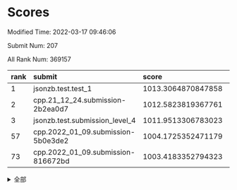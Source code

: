 # Scores

Modified Time: 2022-03-17 09:46:06

Submit Num: 207

All Rank Num: 369157

| rank |               submit               |       score        |       sigma        | pk_num |
| :--- | :--------------------------------- | :----------------- | :----------------- | :----- |
| 1    | jsonzb.test.test_1                 | 1013.3064870847858 | 0.807328039622944  | 7134   |
| 2    | cpp.21_12_24.submission-2b2ea0d7   | 1012.5823819367761 | 0.8123413338397149 | 7137   |
| 3    | jsonzb.test.submission_level_4     | 1011.9513306783023 | 0.798350346812592  | 7137   |
| 57   | cpp.2022_01_09.submission-5b0e3de2 | 1004.1725352471179 | 0.7122705534033784 | 7130   |
| 73   | cpp.2022_01_09.submission-816672bd | 1003.4183352794323 | 0.7104268150294039 | 7131   |


<details>
<summary>全部</summary>

| rank |                 submit                 |       score        |       sigma        | pk_num |
| :--- | :------------------------------------- | :----------------- | :----------------- | :----- |
| 1    | jsonzb.test.test_1                     | 1013.3064870847858 | 0.807328039622944  | 7134   |
| 2    | cpp.21_12_24.submission-2b2ea0d7       | 1012.5823819367761 | 0.8123413338397149 | 7137   |
| 3    | jsonzb.test.submission_level_4         | 1011.9513306783023 | 0.798350346812592  | 7137   |
| 4    | gobigger.level_3.submission_level_3_18 | 1011.8915451545057 | 0.7938537560250449 | 7136   |
| 5    | gobigger.level_3.submission_level_3_3  | 1011.6092533746865 | 0.802979507211554  | 7129   |
| 6    | gobigger.level_3.submission_level_3_9  | 1011.2909294101236 | 0.7704985436922839 | 7134   |
| 7    | gobigger.level_3.submission_level_3_47 | 1011.2796113050815 | 0.776570624043095  | 7137   |
| 8    | gobigger.level_3.submission_level_3_5  | 1011.2641828040353 | 0.7667568456824232 | 7133   |
| 9    | gobigger.level_3.submission_level_3_34 | 1011.2620896094879 | 0.7807421505327263 | 7137   |
| 10   | gobigger.level_3.submission_level_3_23 | 1011.2556492560304 | 0.7777910567506301 | 7133   |
| 11   | gobigger.level_3.submission_level_3_12 | 1011.2149472743303 | 0.7814525049055885 | 7130   |
| 12   | gobigger.level_3.submission_level_3_35 | 1011.096217873452  | 0.7884257375499965 | 7132   |
| 13   | gobigger.level_3.submission_level_3_37 | 1010.9418222640837 | 0.7751796845665    | 7126   |
| 14   | gobigger.level_3.submission_level_3_2  | 1010.8384767841433 | 0.7694258003703676 | 7135   |
| 15   | gobigger.level_3.submission_level_3_36 | 1010.8244579758643 | 0.763141981099818  | 7131   |
| 16   | gobigger.level_3.submission_level_3_38 | 1010.7413387527115 | 0.757758510867898  | 7141   |
| 17   | gobigger.level_3.submission_level_3_16 | 1010.5168357840365 | 0.7744185608802455 | 7135   |
| 18   | gobigger.level_3.submission_level_3_6  | 1010.4707598591935 | 0.7729893739817171 | 7125   |
| 19   | gobigger.level_3.submission_level_3_39 | 1010.4438548980308 | 0.7671252416845307 | 7130   |
| 20   | gobigger.level_3.submission_level_3_17 | 1010.372675192306  | 0.7679704139644177 | 7132   |
| 21   | gobigger.level_3.submission_level_3_0  | 1010.3638726104352 | 0.7736180467038386 | 7132   |
| 22   | gobigger.level_3.submission_level_3_30 | 1010.3477343189963 | 0.7749347118369843 | 7134   |
| 23   | gobigger.level_3.submission_level_3_45 | 1010.2513012606931 | 0.7507231290732682 | 7131   |
| 24   | gobigger.level_3.submission_level_3_24 | 1010.2441298204111 | 0.7489833510786822 | 7134   |
| 25   | gobigger.level_3.submission_level_3_43 | 1010.2267659091885 | 0.7842250901668302 | 7132   |
| 26   | gobigger.level_3.submission_level_3_8  | 1010.2078136502454 | 0.771493503806181  | 7136   |
| 27   | gobigger.level_3.submission_level_3_19 | 1010.1445224186238 | 0.744911011545181  | 7126   |
| 28   | gobigger.level_3.submission_level_3_13 | 1010.0885240743179 | 0.7400598509739729 | 7137   |
| 29   | gobigger.level_3.submission_level_3_25 | 1009.9621404649207 | 0.7593947013648934 | 7140   |
| 30   | gobigger.level_3.submission_level_3_1  | 1009.9582521315025 | 0.768851121748552  | 7136   |
| 31   | gobigger.level_3.submission_level_3_28 | 1009.9440547806735 | 0.7531083224675411 | 7133   |
| 32   | gobigger.level_3.submission_level_3_22 | 1009.8716027784113 | 0.7554906043913775 | 7126   |
| 33   | gobigger.level_3.submission_level_3_31 | 1009.8546285193426 | 0.7727125458758156 | 7137   |
| 34   | gobigger.level_3.submission_level_3_10 | 1009.8507945003361 | 0.7636550427642508 | 7137   |
| 35   | gobigger.level_3.submission_level_3_27 | 1009.8292908224731 | 0.7562072969693721 | 7133   |
| 36   | gobigger.level_3.submission_level_3_42 | 1009.8266043759186 | 0.7565713487516794 | 7134   |
| 37   | gobigger.level_3.submission_level_3_46 | 1009.7808608955036 | 0.7606884300453569 | 7136   |
| 38   | gobigger.level_3.submission_level_3_20 | 1009.737310085607  | 0.7538874306921264 | 7136   |
| 39   | gobigger.level_3.submission_level_3_4  | 1009.7237852977801 | 0.756780677310669  | 7136   |
| 40   | gobigger.level_3.submission_level_3_41 | 1009.6273663703435 | 0.7806996695520534 | 7129   |
| 41   | gobigger.level_3.submission_level_3_7  | 1009.6154117410474 | 0.756059367228265  | 7129   |
| 42   | gobigger.level_3.submission_level_3_44 | 1009.5828855651491 | 0.7528805513555575 | 7134   |
| 43   | gobigger.level_3.submission_level_3_33 | 1009.5741207315214 | 0.7640058118485569 | 7131   |
| 44   | gobigger.level_3.submission_level_3_48 | 1009.4994908028585 | 0.7568796508282734 | 7132   |
| 45   | gobigger.level_3.submission_level_3_14 | 1009.396319624222  | 0.7329242439488602 | 7136   |
| 46   | gobigger.level_3.submission_level_3_15 | 1009.340020820488  | 0.7629677455757939 | 7130   |
| 47   | gobigger.level_3.submission_level_3_29 | 1009.2856648776044 | 0.7606270134785449 | 7130   |
| 48   | gobigger.level_3.submission_level_3_11 | 1009.2797899770222 | 0.7740748733826792 | 7130   |
| 49   | gobigger.level_3.submission_level_3_26 | 1009.2302636600534 | 0.7554481955033383 | 7133   |
| 50   | gobigger.level_3.submission_level_3_21 | 1009.1316626888694 | 0.7675947469626138 | 7138   |
| 51   | gobigger.level_3.submission_level_3_49 | 1009.0516164832944 | 0.7332060258625396 | 7138   |
| 52   | gobigger.level_3.submission_level_3_32 | 1008.8548983553359 | 0.7500001162855386 | 7130   |
| 53   | gobigger.level_3.submission_level_3_40 | 1008.6221726015858 | 0.7554564686485424 | 7133   |
| 54   | gobigger.level_1.submission_level_1_48 | 1004.3894478009533 | 0.727205037713218  | 7132   |
| 55   | gobigger.level_1.submission_level_1_33 | 1004.3029688184926 | 0.7230416707479241 | 7134   |
| 56   | gobigger.level_1.submission_level_1_42 | 1004.2793305580219 | 0.7206774975641408 | 7130   |
| 57   | cpp.2022_01_09.submission-5b0e3de2     | 1004.1725352471179 | 0.7122705534033784 | 7130   |
| 58   | gobigger.level_1.submission_level_1_45 | 1004.0399537272642 | 0.7242838516783603 | 7129   |
| 59   | gobigger.level_1.submission_level_1_43 | 1004.0227148957384 | 0.7211309287586306 | 7130   |
| 60   | gobigger.level_1.submission_level_1_27 | 1003.992448124472  | 0.7223410035734612 | 7137   |
| 61   | gobigger.level_1.submission_level_1_12 | 1003.9584375348675 | 0.7285488644145286 | 7132   |
| 62   | gobigger.level_1.submission_level_1_29 | 1003.9437813122697 | 0.7440725505836123 | 7130   |
| 63   | gobigger.level_1.submission_level_1_20 | 1003.884808921089  | 0.7168184507222398 | 7134   |
| 64   | gobigger.level_1.submission_level_1_38 | 1003.7011889594212 | 0.7189979891522283 | 7131   |
| 65   | gobigger.level_1.submission_level_1_49 | 1003.6473652813469 | 0.7228727854391284 | 7130   |
| 66   | gobigger.level_1.submission_level_1_13 | 1003.6119272469875 | 0.728438541867252  | 7136   |
| 67   | gobigger.level_1.submission_level_1_36 | 1003.5965181550981 | 0.7340280722997009 | 7134   |
| 68   | gobigger.level_1.submission_level_1_18 | 1003.5843822632729 | 0.7218493419980943 | 7131   |
| 69   | gobigger.level_1.submission_level_1_5  | 1003.5047553054862 | 0.7144738450978747 | 7130   |
| 70   | gobigger.level_1.submission_level_1_26 | 1003.4542820643536 | 0.7160990259796626 | 7137   |
| 71   | gobigger.level_1.submission_level_1_15 | 1003.44588015659   | 0.7078802709448346 | 7134   |
| 72   | gobigger.level_1.submission_level_1_2  | 1003.4192893269086 | 0.7441551825692764 | 7134   |
| 73   | cpp.2022_01_09.submission-816672bd     | 1003.4183352794323 | 0.7104268150294039 | 7131   |
| 74   | gobigger.level_1.submission_level_1_46 | 1003.3971089437995 | 0.7028911375814143 | 7140   |
| 75   | gobigger.level_1.submission_level_1_14 | 1003.3246766815358 | 0.7161080074926752 | 7128   |
| 76   | gobigger.level_1.submission_level_1_16 | 1003.3124482399369 | 0.7176067666754857 | 7136   |
| 77   | gobigger.level_1.submission_level_1_11 | 1003.2957218162013 | 0.7171866297029766 | 7135   |
| 78   | gobigger.level_1.submission_level_1_47 | 1003.2606331945569 | 0.710002519376129  | 7136   |
| 79   | gobigger.level_1.submission_level_1_44 | 1003.1743797126555 | 0.7113561242471684 | 7136   |
| 80   | gobigger.level_1.submission_level_1_7  | 1003.1671179720905 | 0.7195695570866543 | 7136   |
| 81   | gobigger.level_1.submission_level_1_1  | 1003.1551148036125 | 0.7176968724065844 | 7130   |
| 82   | gobigger.level_1.submission_level_1_40 | 1003.1011376378348 | 0.7030895231099671 | 7133   |
| 83   | gobigger.level_1.submission_level_1_39 | 1003.0737638082877 | 0.7006954058415273 | 7132   |
| 84   | gobigger.level_1.submission_level_1_17 | 1003.0712709806331 | 0.7171811222565018 | 7138   |
| 85   | gobigger.level_1.submission_level_1_35 | 1003.03352926934   | 0.7111782936662714 | 7135   |
| 86   | gobigger.level_1.submission_level_1_37 | 1003.0193366238794 | 0.7273660876762721 | 7136   |
| 87   | gobigger.level_1.submission_level_1_3  | 1002.9984612119064 | 0.7191555592543238 | 7130   |
| 88   | gobigger.level_1.submission_level_1_19 | 1002.9199564256214 | 0.7141231473980149 | 7126   |
| 89   | gobigger.level_1.submission_level_1_31 | 1002.849377056692  | 0.7103318433542132 | 7128   |
| 90   | gobigger.level_1.submission_level_1_22 | 1002.8446604389254 | 0.7112291823005429 | 7136   |
| 91   | gobigger.level_1.submission_level_1_21 | 1002.8308787096746 | 0.7096429619590691 | 7134   |
| 92   | gobigger.level_1.submission_level_1_23 | 1002.7278232611973 | 0.7069026522465609 | 7134   |
| 93   | gobigger.level_1.submission_level_1_4  | 1002.7127490945628 | 0.7088901590909689 | 7132   |
| 94   | gobigger.level_1.submission_level_1_41 | 1002.7063181575417 | 0.722172199545005  | 7131   |
| 95   | gobigger.level_1.submission_level_1_34 | 1002.6843094429719 | 0.7162925784180495 | 7132   |
| 96   | gobigger.level_1.submission_level_1_6  | 1002.6463925506575 | 0.7157229914921126 | 7137   |
| 97   | gobigger.level_1.submission_level_1_25 | 1002.6335888411538 | 0.7184733230446487 | 7131   |
| 98   | gobigger.level_1.submission_level_1_9  | 1002.5939965363791 | 0.7168973333353766 | 7132   |
| 99   | gobigger.level_1.submission_level_1_24 | 1002.5861028352325 | 0.7106567821848783 | 7130   |
| 100  | gobigger.level_1.submission_level_1_0  | 1002.5850631845575 | 0.7113607044865952 | 7130   |
| 101  | gobigger.level_1.submission_level_1_30 | 1002.5460118773208 | 0.7142177762968668 | 7138   |
| 102  | gobigger.level_1.submission_level_1_10 | 1002.4244556441098 | 0.7122636698848864 | 7136   |
| 103  | gobigger.level_1.submission_level_1_28 | 1002.2298468751308 | 0.6990162317976064 | 7136   |
| 104  | gobigger.level_1.submission_level_1_8  | 1002.0511614003788 | 0.7154558292548591 | 7130   |
| 105  | gobigger.level_1.submission_level_1_32 | 1001.8610998749442 | 0.7039247302437669 | 7135   |
| 106  | gobigger.random.submission_random_10   | 997.5652749081448  | 0.7034508250047211 | 7135   |
| 107  | gobigger.random.submission_random_17   | 997.5646084615737  | 0.6938443260440642 | 7131   |
| 108  | gobigger.random.submission_random_49   | 997.1910847062245  | 0.6985047847378681 | 7132   |
| 109  | gobigger.random.submission_random_6    | 997.1591728351539  | 0.7061315782345998 | 7133   |
| 110  | gobigger.random.submission_random_28   | 997.1543898560703  | 0.7026371871040575 | 7134   |
| 111  | gobigger.random.submission_random_48   | 997.0863865412755  | 0.718368151219478  | 7128   |
| 112  | gobigger.random.submission_random_3    | 996.8711174847294  | 0.7119895604247977 | 7136   |
| 113  | gobigger.random.submission_random_24   | 996.7198229184554  | 0.7171038967918271 | 7133   |
| 114  | gobigger.random.submission_random_19   | 996.6831696936098  | 0.7075886622073485 | 7136   |
| 115  | gobigger.random.submission_random_15   | 996.6830066020183  | 0.7046570549578978 | 7138   |
| 116  | gobigger.random.submission_random_43   | 996.6357713391075  | 0.7107199093917738 | 7138   |
| 117  | gobigger.random.submission_random_44   | 996.6100505582193  | 0.7048679900625249 | 7133   |
| 118  | gobigger.random.submission_random_47   | 996.4792014927027  | 0.7146388203932736 | 7135   |
| 119  | gobigger.random.submission_random_4    | 996.4601916287298  | 0.6978960937759187 | 7131   |
| 120  | gobigger.random.submission_random_0    | 996.4319952650229  | 0.7160763526428764 | 7134   |
| 121  | gobigger.random.submission_random_14   | 996.4294636724665  | 0.7082564390812648 | 7135   |
| 122  | gobigger.random.submission_random_33   | 996.3820139712501  | 0.7148425654526829 | 7137   |
| 123  | gobigger.random.submission_random_21   | 996.351531052799   | 0.7193628043132756 | 7133   |
| 124  | gobigger.random.submission_random_27   | 996.279038616715   | 0.7192589148391322 | 7131   |
| 125  | gobigger.random.submission_random_16   | 996.2753727423284  | 0.7004798382609914 | 7134   |
| 126  | gobigger.random.submission_random_46   | 996.2747746254687  | 0.7143129248890114 | 7133   |
| 127  | gobigger.random.submission_random_45   | 996.2233109388637  | 0.7042379559919724 | 7137   |
| 128  | gobigger.random.submission_random_38   | 996.1264617045531  | 0.7262863356800786 | 7136   |
| 129  | gobigger.random.submission_random_12   | 995.9677878935041  | 0.7057775279765578 | 7131   |
| 130  | gobigger.random.submission_random_40   | 995.9421120754696  | 0.7195003672765855 | 7133   |
| 131  | gobigger.random.submission_random_32   | 995.9180931461858  | 0.7159550763847202 | 7132   |
| 132  | gobigger.random.submission_random_29   | 995.9109582124598  | 0.7068616041157779 | 7134   |
| 133  | gobigger.random.submission_random_2    | 995.8539571758967  | 0.705621032186237  | 7137   |
| 134  | gobigger.random.submission_random_36   | 995.8192710669628  | 0.7072620989796676 | 7136   |
| 135  | gobigger.random.submission_random_26   | 995.8040741458049  | 0.7256934503420531 | 7134   |
| 136  | gobigger.random.submission_random_22   | 995.7951200833044  | 0.6964319553513285 | 7135   |
| 137  | gobigger.random.submission_random_41   | 995.7057743476591  | 0.7127738994615586 | 7137   |
| 138  | gobigger.random.submission_random_7    | 995.6805304155063  | 0.708114248328802  | 7130   |
| 139  | gobigger.random.submission_random_25   | 995.6756119892999  | 0.7188659095010201 | 7135   |
| 140  | gobigger.random.submission_random_31   | 995.6430743160801  | 0.729530630739772  | 7136   |
| 141  | gobigger.random.submission_random_42   | 995.6353646670207  | 0.7253548230680857 | 7134   |
| 142  | gobigger.random.submission_random_35   | 995.6134125899935  | 0.7099770358337549 | 7133   |
| 143  | gobigger.random.submission_random_1    | 995.5681432860523  | 0.7067162218483128 | 7132   |
| 144  | gobigger.random.submission_random_18   | 995.4969134397858  | 0.7038526076463321 | 7133   |
| 145  | gobigger.random.submission_random_30   | 995.4454427295275  | 0.7163771770813606 | 7138   |
| 146  | gobigger.random.submission_random_11   | 995.4351328904081  | 0.7086266217295822 | 7134   |
| 147  | gobigger.random.submission_random_34   | 995.2609402140799  | 0.703253920925248  | 7139   |
| 148  | gobigger.random.submission_random_23   | 995.2196208761721  | 0.708946288827383  | 7136   |
| 149  | gobigger.random.submission_random_5    | 995.1364471899321  | 0.7065931966553428 | 7140   |
| 150  | gobigger.random.submission_random_20   | 995.1309843847467  | 0.709841181409653  | 7135   |
| 151  | gobigger.random.submission_random_37   | 995.1104976752646  | 0.7077653208007102 | 7129   |
| 152  | gobigger.random.submission_random_39   | 995.1039697301092  | 0.712257384337879  | 7131   |
| 153  | gobigger.random.submission_random_9    | 994.6253802001823  | 0.723573322768742  | 7131   |
| 154  | gobigger.random.submission_random_8    | 994.6097996078545  | 0.7096779816591777 | 7134   |
| 155  | gobigger.level_2.submission_level_2_42 | 994.3690319740531  | 0.7427021434059168 | 7134   |
| 156  | gobigger.level_2.submission_level_2_22 | 994.1802028510708  | 0.7325635697860573 | 7134   |
| 157  | gobigger.random.submission_random_13   | 993.7008055829428  | 0.731108297362966  | 7140   |
| 158  | gobigger.level_2.submission_level_2_17 | 993.5930294544729  | 0.7211462840065447 | 7130   |
| 159  | gobigger.level_2.submission_level_2_27 | 993.4850287064359  | 0.7344929979307107 | 7135   |
| 160  | gobigger.level_2.submission_level_2_14 | 993.4494995012554  | 0.736118050245356  | 7134   |
| 161  | gobigger.level_2.submission_level_2_12 | 993.3759312017859  | 0.7264854435718687 | 7136   |
| 162  | gobigger.level_2.submission_level_2_18 | 993.2361073479316  | 0.7366426298969797 | 7134   |
| 163  | gobigger.level_2.submission_level_2_32 | 993.154444661815   | 0.7367568384627022 | 7132   |
| 164  | gobigger.level_2.submission_level_2_43 | 993.1346870570026  | 0.7476063628120562 | 7136   |
| 165  | gobigger.level_2.submission_level_2_11 | 992.8227698269623  | 0.7357903136536869 | 7132   |
| 166  | gobigger.level_2.submission_level_2_41 | 992.8058199619062  | 0.7369652315143307 | 7137   |
| 167  | gobigger.level_2.submission_level_2_29 | 992.7166431066283  | 0.7480059377316242 | 7131   |
| 168  | gobigger.level_2.submission_level_2_38 | 992.6713471502356  | 0.7373123631868795 | 7135   |
| 169  | gobigger.level_2.submission_level_2_23 | 992.648732850572   | 0.7227542442921399 | 7135   |
| 170  | gobigger.level_2.submission_level_2_31 | 992.5790511423123  | 0.7409635514991386 | 7136   |
| 171  | gobigger.level_2.submission_level_2_35 | 992.5619772477284  | 0.7415184788061375 | 7129   |
| 172  | gobigger.level_2.submission_level_2_44 | 992.5200348096353  | 0.7258747757468577 | 7135   |
| 173  | gobigger.level_2.submission_level_2_30 | 992.416450234922   | 0.7524230859563563 | 7130   |
| 174  | gobigger.level_2.submission_level_2_10 | 992.4022484429044  | 0.7403182962515525 | 7134   |
| 175  | gobigger.level_2.submission_level_2_37 | 992.3543492101859  | 0.7150538148089196 | 7135   |
| 176  | gobigger.level_2.submission_level_2_24 | 992.2899102710661  | 0.7369390943835264 | 7139   |
| 177  | gobigger.level_2.submission_level_2_13 | 992.2507772775218  | 0.7374954096424775 | 7136   |
| 178  | gobigger.level_2.submission_level_2_49 | 992.165939714444   | 0.7262713116059156 | 7134   |
| 179  | gobigger.level_2.submission_level_2_20 | 992.1397066726157  | 0.7534626443821981 | 7125   |
| 180  | gobigger.level_2.submission_level_2_34 | 992.0548000583474  | 0.7576736948251448 | 7134   |
| 181  | gobigger.level_2.submission_level_2_21 | 992.0205502570939  | 0.7300865298107746 | 7133   |
| 182  | gobigger.level_2.submission_level_2_33 | 991.9870107454524  | 0.739090362518636  | 7131   |
| 183  | gobigger.level_2.submission_level_2_5  | 991.8928556025378  | 0.7429157464912887 | 7129   |
| 184  | gobigger.level_2.submission_level_2_40 | 991.8845926469646  | 0.7419290419300552 | 7130   |
| 185  | gobigger.level_2.submission_level_2_8  | 991.8375237707645  | 0.7449842642405086 | 7131   |
| 186  | gobigger.level_2.submission_level_2_9  | 991.8361028906894  | 0.7657131768190013 | 7133   |
| 187  | gobigger.level_2.submission_level_2_48 | 991.7767931060632  | 0.7417096917787206 | 7133   |
| 188  | gobigger.level_2.submission_level_2_47 | 991.724771823248   | 0.7644633466395928 | 7138   |
| 189  | gobigger.level_2.submission_level_2_15 | 991.7200012569945  | 0.7449960393715354 | 7137   |
| 190  | gobigger.level_2.submission_level_2_39 | 991.7003483551582  | 0.7557092882531107 | 7137   |
| 191  | gobigger.level_2.submission_level_2_2  | 991.6667388666617  | 0.7459675879802536 | 7136   |
| 192  | gobigger.level_2.submission_level_2_7  | 991.5537538886495  | 0.7469419504142232 | 7135   |
| 193  | gobigger.level_2.submission_level_2_28 | 991.4210119175542  | 0.749092706826846  | 7132   |
| 194  | gobigger.level_2.submission_level_2_19 | 991.3708682065094  | 0.751184807474839  | 7135   |
| 195  | gobigger.level_2.submission_level_2_4  | 991.3581926712351  | 0.7535567481524996 | 7132   |
| 196  | gobigger.level_2.submission_level_2_45 | 991.3070679488219  | 0.7530428854553893 | 7136   |
| 197  | gobigger.level_2.submission_level_2_36 | 991.1971689625159  | 0.7563465529884869 | 7140   |
| 198  | gobigger.level_2.submission_level_2_3  | 991.1569137463838  | 0.7415501381808708 | 7133   |
| 199  | gobigger.level_2.submission_level_2_25 | 990.8586179704312  | 0.7716005370574162 | 7132   |
| 200  | gobigger.level_2.submission_level_2_26 | 990.8213671378967  | 0.7649658364494543 | 7126   |
| 201  | gobigger.level_2.submission_level_2_6  | 990.8073869802589  | 0.7669640003251553 | 7131   |
| 202  | gobigger.level_2.submission_level_2_1  | 990.7307319668431  | 0.749850795057865  | 7130   |
| 203  | gobigger.level_2.submission_level_2_46 | 990.7187290152249  | 0.7643166710937523 | 7131   |
| 204  | gobigger.level_2.submission_level_2_16 | 990.7116590949776  | 0.7757067318549199 | 7135   |
| 205  | gobigger.level_2.submission_level_2_0  | 990.3989508045677  | 0.7572077375876006 | 7139   |
| 206  | gobigger.none.submission_none_0        | 977.347385051402   | 1.3261581496539905 | 7135   |
| 207  | gobigger.none.submission_none_1        | 973.3731898715162  | 1.8009020595795686 | 7129   |

</details>